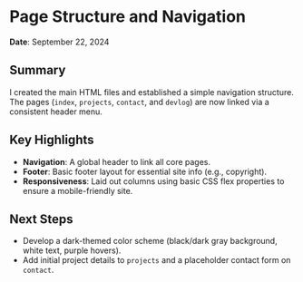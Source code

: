 # Page Structure and Navigation
**Date**: September 22, 2024

## Summary
I created the main HTML files and established a simple navigation structure. The pages (`index`, `projects`, `contact`, and `devlog`) are now linked via a consistent header menu.

## Key Highlights
- **Navigation**: A global header to link all core pages.
- **Footer**: Basic footer layout for essential site info (e.g., copyright).
- **Responsiveness**: Laid out columns using basic CSS flex properties to ensure a mobile-friendly site.

## Next Steps
- Develop a dark-themed color scheme (black/dark gray background, white text, purple hovers).
- Add initial project details to `projects` and a placeholder contact form on `contact`.
